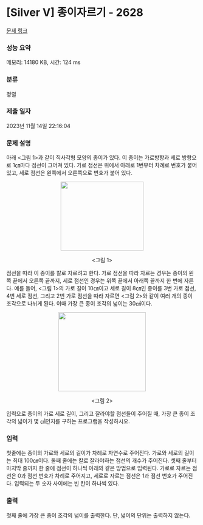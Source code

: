 # [Silver V] 종이자르기 - 2628 

[문제 링크](https://www.acmicpc.net/problem/2628) 

### 성능 요약

메모리: 14180 KB, 시간: 124 ms

### 분류

정렬

### 제출 일자

2023년 11월 14일 22:16:04

### 문제 설명

<p>아래 <그림 1>과 같이 직사각형 모양의 종이가 있다. 이 종이는 가로방향과 세로 방향으로 1㎝마다 점선이 그어져 있다. 가로 점선은 위에서 아래로 1번부터 차례로 번호가 붙어 있고, 세로 점선은 왼쪽에서 오른쪽으로 번호가 붙어 있다.</p>

<p style="text-align: center;"><img alt="" src="https://upload.acmicpc.net/1e689dae-2d24-463b-8725-fb58ae8cd2ba/-/preview/" style="width: 218px; height: 181px;"></p>

<p style="text-align: center;"><그림 1></p>

<p>점선을 따라 이 종이를 칼로 자르려고 한다. 가로 점선을 따라 자르는 경우는 종이의 왼쪽 끝에서 오른쪽 끝까지, 세로 점선인 경우는 위쪽 끝에서 아래쪽 끝까지 한 번에 자른다. 예를 들어, <그림 1>의 가로 길이 10㎝이고 세로 길이 8㎝인 종이를 3번 가로 점선, 4번 세로 점선, 그리고 2번 가로 점선을 따라 자르면 <그림 2>와 같이 여러 개의 종이 조각으로 나뉘게 된다. 이때 가장 큰 종이 조각의 넓이는 30㎠이다.</p>

<p style="text-align: center;"><img alt="" src="https://upload.acmicpc.net/cf033b95-91ef-4e71-8f2c-49c653e27622/-/preview/" style="width: 230px; height: 207px;"></p>

<p style="text-align: center;"><그림 2></p>

<p>입력으로 종이의 가로 세로 길이, 그리고 잘라야할 점선들이 주어질 때, 가장 큰 종이 조각의 넓이가 몇 ㎠인지를 구하는 프로그램을 작성하시오.</p>

### 입력 

 <p>첫줄에는 종이의 가로와 세로의 길이가 차례로 자연수로 주어진다. 가로와 세로의 길이는 최대 100㎝이다. 둘째 줄에는 칼로 잘라야하는 점선의 개수가 주어진다. 셋째 줄부터 마지막 줄까지 한 줄에 점선이 하나씩 아래와 같은 방법으로 입력된다. 가로로 자르는 점선은 0과 점선 번호가 차례로 주어지고, 세로로 자르는 점선은 1과 점선 번호가 주어진다. 입력되는 두 숫자 사이에는 빈 칸이 하나씩 있다.</p>

### 출력 

 <p>첫째 줄에 가장 큰 종이 조각의 넓이를 출력한다. 단, 넓이의 단위는 출력하지 않는다.</p>

